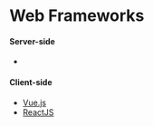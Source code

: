 # Web Frameworks

#### Server-side
* []()


#### Client-side
* [Vue.js](vue.md)
* [ReactJS](react.md)
